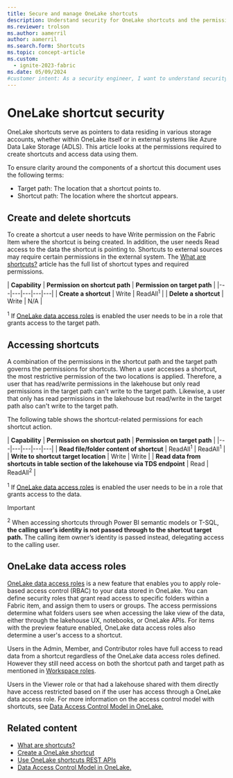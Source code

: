 ```yaml
---
title: Secure and manage OneLake shortcuts
description: Understand security for OneLake shortcuts and the permissions required for shortcut creation and data access.
ms.reviewer: trolson
ms.author: aamerril
author: aamerril
ms.search.form: Shortcuts
ms.topic: concept-article
ms.custom:
  - ignite-2023-fabric
ms.date: 05/09/2024
#customer intent: As a security engineer, I want to understand security for OneLake shortcuts so that I can secure access to my data using roles and permissions.
---
```


# OneLake shortcut security

OneLake shortcuts serve as pointers to data residing in various storage accounts, whether within OneLake itself or in external systems like Azure Data Lake Storage (ADLS). This article looks at the permissions required to create shortcuts and access data using them.

To ensure clarity around the components of a shortcut this document uses the following terms:

* Target path: The location that a shortcut points to.
* Shortcut path: The location where the shortcut appears.

## Create and delete shortcuts

To create a shortcut a user needs to have Write permission on the Fabric Item where the shortcut is being created. In addition, the user needs Read access to the data the shortcut is pointing to. Shortcuts to external sources may require certain permissions in the external system. The [What are shortcuts?](./onelake-shortcuts.md) article has the full list of shortcut types and required permissions.

| **Capability** | **Permission on shortcut path** | **Permission on target path** |
|---|---|---|---|---|
| **Create a shortcut** | Write | ReadAll<sup>1</sup> |
| **Delete a shortcut** | Write | N/A |

<sup>1</sup> If [OneLake data access roles](./security/get-started-data-access-roles.md) is enabled the user needs to be in a role that grants access to the target path.

## Accessing shortcuts

A combination of the permissions in the shortcut path and the target path governs the permissions for shortcuts. When a user accesses a shortcut, the most restrictive permission of the two locations is applied. Therefore, a user that has read/write permissions in the lakehouse but only read permissions in the target path can't write to the target path. Likewise, a user that only has read permissions in the lakehouse but read/write in the target path also can't write to the target path.

The following table shows the shortcut-related permissions for each shortcut action.

| **Capability** | **Permission on shortcut path** | **Permission on target path** |
|---|---|---|---|---|
| **Read file/folder content of shortcut** | ReadAll<sup>1</sup> | ReadAll<sup>1</sup> |
| **Write to shortcut target location** | Write | Write |
| **Read data from shortcuts in table section of the lakehouse via TDS endpoint** | Read | ReadAll<sup>2</sup> |

<sup>1</sup> If [OneLake data access roles](./security/get-started-data-access-roles.md) is enabled the user needs to be in a role that grants access to the data.

> [!IMPORTANT]
> <sup>2</sup> When accessing shortcuts through Power BI semantic models or T-SQL, **the calling user’s identity is not passed through to the shortcut target path.** The calling item owner’s identity is passed instead, delegating access to the calling user.

## OneLake data access roles

[OneLake data access roles](./security/get-started-data-access-roles.md) is a new feature that enables you to apply role-based access control (RBAC) to your data stored in OneLake. You can define security roles that grant read access to specific folders within a Fabric item, and assign them to users or groups. The access permissions determine what folders users see when accessing the lake view of the data, either through the lakehouse UX, notebooks, or OneLake APIs. For items with the preview feature enabled, OneLake data access roles also determine a user's access to a shortcut.

Users in the Admin, Member, and Contributor roles have full access to read data from a shortcut regardless of the OneLake data access roles defined. However they still need access on both the shortcut path and target path as mentioned in [Workspace roles](./security/get-started-security.md#workspace-permissions).

Users in the Viewer role or that had a lakehouse shared with them directly have access restricted based on if the user has access through a OneLake data access role. For more information on the access control model with shortcuts, see [Data Access Control Model in OneLake.](./security/data-access-control-model.md#shortcuts)

## Related content

* [What are shortcuts?](./onelake-shortcuts.md)
* [Create a OneLake shortcut](create-onelake-shortcut.md)
* [Use OneLake shortcuts REST APIs](onelake-shortcuts-rest-api.md)
* [Data Access Control Model in OneLake.](./security/data-access-control-model.md#shortcuts)

